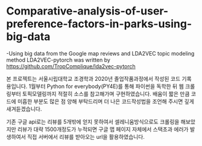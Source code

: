 # Comparative-analysis-of-user-preference-factors-in-parks-using-big-data
-Using big data from the Google map reviews and LDA2VEC topic modeling method
LDA2VEC-pytorch was written by https://github.com/TropComplique/lda2vec-pytorch


본 프로젝트는 서울시립대학교 조경학과 2020년 졸업작품과정에서 작성된 코드 기록용입니다.
1월부터 Python for everybody(PY4E)를 통해 파이썬을 독학한 뒤 웹 크롤링부터 토픽모델링까지 적절히 소스를 참고해가며 구현하였습니다.
배움이 짧은 만큼 코드에 미흡한 부분도 많은 점 양해 부탁드리며 더 나은 코드작성법을 조언해 주시면 깊게 새겨듣겠습니다.

기존 구글 api로는 리뷰를 5개밖에 얻지 못하여서 셀레니움방식으로도 크롤링을 해보았지만 리뷰가 대략 1500개정도가 누적되면 구글 맵 페이지 자체에서 스택초과 에러가 발생하여서 직접 서버에서 리뷰를 받아오는 url을 활용하였습니다. 
